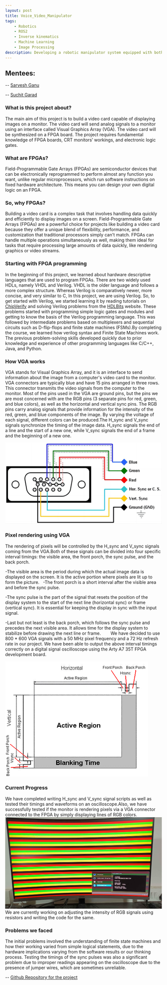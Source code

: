```yaml
---
layout: post
title: Voice_Video_Manipulator
tags: 
    - Robotics
    - ROS2
    - Inverse kinematics
    - Machine Learning
    - Image Processing
description: Developing a robotic manipulator system equipped with both video input capabilities and speech recognition.
---
```


## Mentees:
-- [Sarvesh Ganu](https://github.com/MrCheese260)

-- [Suchit Garad](https://github.com/IamLegend509)

### What is this project about?
The main aim of this project is to build a video card capable of displaying images on a monitor. The video card will send analog signals to a monitor using an interface called Visual Graphics Array (VGA). The video card will be synthesized on a FPGA board. The project requires fundamental knowledge of FPGA boards, CRT monitors’ workings, and electronic logic gates. 
### What are FPGAs?
Field-Programmable Gate Arrays (FPGAs) are semiconductor devices that can be electronically reprogrammed to perform almost any function you want, unlike regular microprocessors, which run software instructions on fixed hardware architecture. This means you can design your own digital logic on an FPGA. 
### So, why FPGAs?
Building a video card is a complex task that involves handling data quickly and efficiently to display images on a screen. Field-Programmable Gate Arrays (FPGAs) are a powerful choice for projects like building a video card because they offer a unique blend of flexibility, performance, and customization that traditional processors simply can't match. FPGAs can handle multiple operations simultaneously as well, making them ideal for tasks that require processing large amounts of data quickly, like rendering graphics or video streams. 
### Starting with FPGA programming
In the beginning of this project, we learned about hardware descriptive languages that are used to program FPGAs. There are two widely used HDLs, namely VHDL and Verilog. VHDL is the older language and follows a more complex structure. Whereas Verilog is comparatively newer, more concise, and very similar to C, In this project, we are using Verilog. So, to get started with Verilog, we started learning it by reading tutorials on [ChipVerify](https://www.chipverify.com/tutorials/verilog) and solving Verilog problems from the [HDLBits](https://hdlbits.01xz.net/wiki/Main_Page#) website. These problems started with programming simple logic gates and modules and getting to know the basis of the Verilog programming language. This was followed by intermediate problems based on multiplexers and sequential circuits such as D-flip-flops and finite state machines (FSMs).By completing the course, we learned how verilog syntax and Finite State Machines work. The previous problem-solving skills developed quickly due to prior knowledge and experience of other programming languages like C/C++, Java, and Python.
### How VGA works
VGA stands for Visual Graphics Array, and it is an interface to send information about the image from a computer's video card to the monitor. VGA connectors are typically blue and have 15 pins arranged in three rows. This connector transmits the video signals from the computer to the monitor. Most of the pins used in the VGA are ground pins, but the pins we are most concerned with are the RGB pins (3 separate pins for red, green, and blue colors), as well as the horizontal and vertical sync pins. The RGB pins carry analog signals that provide information for the intensity of the red, green, and blue components of the image. By varying the voltage of each signal, different colors can be produced.The H_sync and V_sync signals synchronize the timing of the image data. H_sync signals the end of a line and the start of a new one, while V_sync signals the end of a frame and the beginning of a new one.


![Diagram_of_VGA_connector](/assets/posts/Video_card_on_FPGA/1678689924-2249-BhAkyv.png)
### Pixel rendering using VGA 
The rendering of pixels will be controlled by the H_sync and V_sync signals coming from the VGA.Both of these signals can be divided into four specific interval timings: the visible area, the front porch, the sync pulse, and the back porch. 

-The visible area is the period during which the actual image data is displayed on the screen. It is the active portion where pixels are lit up to form the picture.
 
-The front porch is a short interval after the visible area and before the sync pulse.

-The sync pulse is the part of the signal that resets the position of the display system to the start of the next line (horizontal sync) or frame (vertical sync). It is essential for keeping the display in sync with the input signal.

-Last but not least is the back porch, which follows the sync pulse and precedes the next visible area. It allows time for the display system to stabilize before drawing the next line or frame.
      
We have decided to use 800 * 600 VGA signals with a 50 MHz pixel frequency and a 72 Hz refresh rate in our project. We have been able to output the above interval timings correctly on a digital signal oscilloscope using the Arty A7 35T FPGA development board.

![Diagram_of_VGA_connector](/assets/posts/Video_card_on_FPGA/800x600Sync.png)
### Current Progress
We have completed writing H_sync and V_sync signal scripts as well as tested their timings and waveforms on an oscilloscope.Also, we have successfully tested if the monitor is rendering pixels via a VGA connector connected to the FPGA by simply displaying lines of RGB colors.
![RGB_Image_on_monitor](/assets/posts/Video_card_on_FPGA/RGBcolours.jpeg)
We are currently working on adjusting the intensity of RGB signals using resistors and writing the code for the same.
### Problems we faced
The initial problems involved the understanding of finite state machines and how their working varied from simple logical statements, due to the hardware implications varying from the software results or our thinking process. Testing the timings of the sync pulses was also a significant problem due to improper readings appearing on the oscilloscope due to the presence of jumper wires, which are sometimes unreliable.

-- [Github Repository for the project](https://github.com/MrCheese260/Eklavya-Video-Card-Project.git) 
